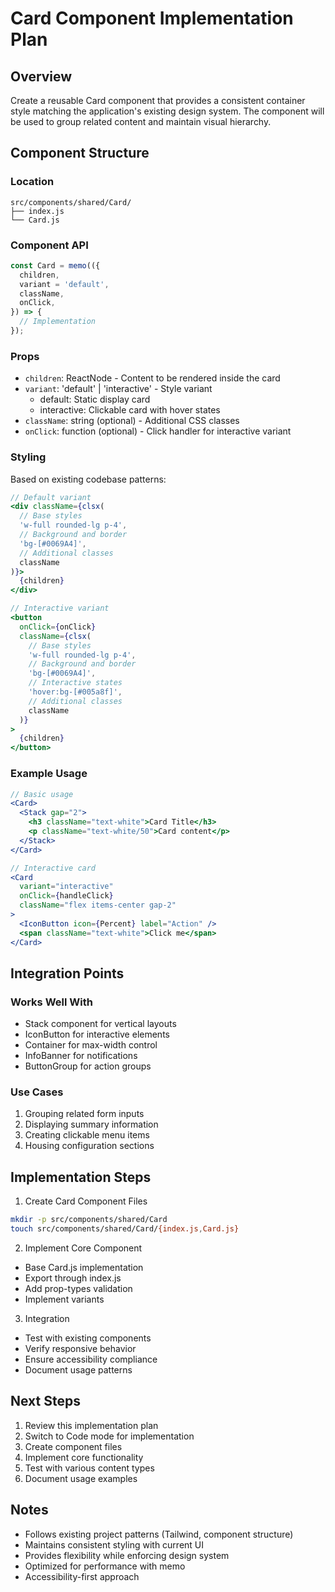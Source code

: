 # Card Component Implementation Plan

## Overview
Create a reusable Card component that provides a consistent container style matching the application's existing design system. The component will be used to group related content and maintain visual hierarchy.

## Component Structure

### Location
```
src/components/shared/Card/
├── index.js
└── Card.js
```

### Component API
```jsx
const Card = memo(({
  children,
  variant = 'default',
  className,
  onClick,
}) => {
  // Implementation
});
```

### Props
- `children`: ReactNode - Content to be rendered inside the card
- `variant`: 'default' | 'interactive' - Style variant
  - default: Static display card
  - interactive: Clickable card with hover states
- `className`: string (optional) - Additional CSS classes
- `onClick`: function (optional) - Click handler for interactive variant

### Styling
Based on existing codebase patterns:

```jsx
// Default variant
<div className={clsx(
  // Base styles
  'w-full rounded-lg p-4',
  // Background and border
  'bg-[#0069A4]',
  // Additional classes
  className
)}>
  {children}
</div>

// Interactive variant
<button 
  onClick={onClick}
  className={clsx(
    // Base styles
    'w-full rounded-lg p-4',
    // Background and border
    'bg-[#0069A4]',
    // Interactive states
    'hover:bg-[#005a8f]',
    // Additional classes
    className
  )}
>
  {children}
</button>
```

### Example Usage

```jsx
// Basic usage
<Card>
  <Stack gap="2">
    <h3 className="text-white">Card Title</h3>
    <p className="text-white/50">Card content</p>
  </Stack>
</Card>

// Interactive card
<Card 
  variant="interactive"
  onClick={handleClick}
  className="flex items-center gap-2"
>
  <IconButton icon={Percent} label="Action" />
  <span className="text-white">Click me</span>
</Card>
```

## Integration Points

### Works Well With
- Stack component for vertical layouts
- IconButton for interactive elements
- Container for max-width control
- InfoBanner for notifications
- ButtonGroup for action groups

### Use Cases
1. Grouping related form inputs
2. Displaying summary information
3. Creating clickable menu items
4. Housing configuration sections

## Implementation Steps

1. Create Card Component Files
```bash
mkdir -p src/components/shared/Card
touch src/components/shared/Card/{index.js,Card.js}
```

2. Implement Core Component
- Base Card.js implementation
- Export through index.js
- Add prop-types validation
- Implement variants

3. Integration
- Test with existing components
- Verify responsive behavior
- Ensure accessibility compliance
- Document usage patterns

## Next Steps
1. Review this implementation plan
2. Switch to Code mode for implementation
3. Create component files
4. Implement core functionality
5. Test with various content types
6. Document usage examples

## Notes
- Follows existing project patterns (Tailwind, component structure)
- Maintains consistent styling with current UI
- Provides flexibility while enforcing design system
- Optimized for performance with memo
- Accessibility-first approach